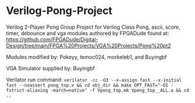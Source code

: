 # Verilog-Pong-Project
Verilog 2-Player Pong Group Project for Verilog Class
Pong, ascii, score, timer, debounce and vga modules authored by FPGADude found at:
https://github.com/FPGADude/Digital-Design/tree/main/FPGA%20Projects/VGA%20Projects/Pong%20pt2 

Modules modified by: Pokeyy, temoc024, morkeleb1, and Buyingbf

VGA Simulator supplied by: Buyingbf

Verilator run command:
``verilator -cc -O3 --x-assign fast --x-initial fast --noassert pong_top.v && cd obj_dir && make OPT_FAST="-O1 -fstrict-aliasing -march=native" -f Vpong_top.mk Vpong_top__ALL.a && cd ..``
